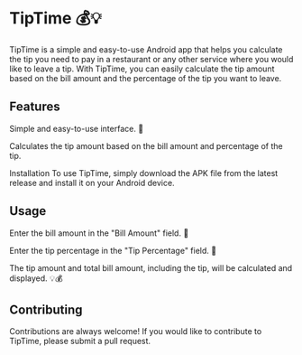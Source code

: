 # TipTime 💰💡
TipTime is a simple and easy-to-use Android app that helps you calculate the tip you need to pay in a restaurant or any other service where you would like to leave a tip. With TipTime, you can easily calculate the tip amount based on the bill amount and the percentage of the tip you want to leave.

## Features
Simple and easy-to-use interface. 🙌

Calculates the tip amount based on the bill amount and percentage of the tip. 

Installation
To use TipTime, simply download the APK file from the latest release and install it on your Android device.

## Usage
Enter the bill amount in the "Bill Amount" field. 💸

Enter the tip percentage in the "Tip Percentage" field. 💯

The tip amount and total bill amount, including the tip, will be calculated and displayed. 💡💰

## Contributing
Contributions are always welcome! If you would like to contribute to TipTime, please submit a pull request.

